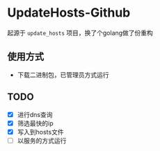 # UpdateHosts-Github

起源于 `update_hosts` 项目，换了个golang做了份重构

## 使用方式

- 下载二进制包，已管理员方式运行

## TODO

- [x] 进行dns查询
- [x] 筛选最快的ip
- [x] 写入到hosts文件
- [ ] 以服务的方式运行
